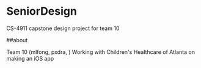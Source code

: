 SeniorDesign
============
CS-4911 capstone design project for team 10

##about

Team 10 (mlfong, pxdra, )
Working with Children's Healthcare of Atlanta on making an iOS app





